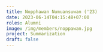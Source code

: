 ```yaml
---
title: Nopphawan Numuansuwan ('23)
date: 2023-06-14T04:15:48+07:00
roles: Alumni
image: /img/members/noppawan.jpg
project: Summarization
draft: false
---
```


